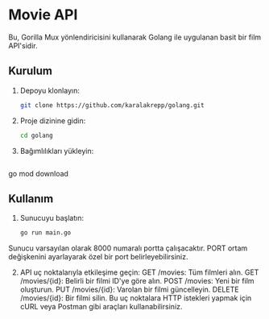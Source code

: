 # Movie API

Bu, Gorilla Mux yönlendiricisini kullanarak Golang ile uygulanan basit bir film API'sidir.

## Kurulum

1. Depoyu klonlayın:

   ```bash
   git clone https://github.com/karalakrepp/golang.git
2. Proje dizinine gidin: 
    ```bash 
   cd golang

3. Bağımlılıkları yükleyin: 
   ```bash 
  go mod download

## Kullanım

1. Sunucuyu başlatın:
   ```bash  
   go run main.go


Sunucu varsayılan olarak 8000 numaralı portta çalışacaktır. PORT ortam değişkenini ayarlayarak özel bir port belirleyebilirsiniz.

2. API uç noktalarıyla etkileşime geçin:
GET /movies: Tüm filmleri alın.
GET /movies/{id}: Belirli bir filmi ID'ye göre alın.
POST /movies: Yeni bir film oluşturun.
PUT /movies/{id}: Varolan bir filmi güncelleyin.
DELETE /movies/{id}: Bir filmi silin.
Bu uç noktalara HTTP istekleri yapmak için cURL veya Postman gibi araçları kullanabilirsiniz.

